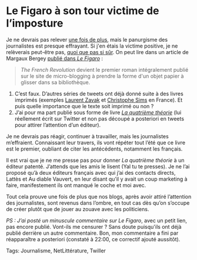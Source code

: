 # Le Figaro à son tour victime de l&#8217;imposture

Je ne devrais pas relever [une fois de plus](/2010/07/15/quand-imposture-paye/), mais le panurgisme des journalistes est presque effrayant. Si j'en étais la victime positive, je ne relèverais peut-être pas, [quoi que pas si sûr](/2010/01/01/etat-spolie-les-blogueurs-le-remake/). On peut lire dans un article de Margaux Bergey [publié dans *Le Figaro*](http://www.lefigaro.fr/sciences-technologies/2010/07/21/01030-20100721ARTFIG00351-de-nouvelles-experiences-litteraires-sur-support-digital.php) :

> *The French Revolution* devient le premier roman intégralement publié sur le site de micro-blogging à prendre la forme d'un objet papier à glisser dans sa bibliothèque.

1. C’est faux. D’autres séries de tweets ont déjà donné suite à des livres imprimés (exemples [Laurent Zavak](http://laurentzavack.blogspot.com/) et [Christophe Sims](/2009/08/03/the-dumb-writers-on-twitter/) en France). Et puis quelle importance que le texte soit imprimé ou non ?
2. J’ai pour ma part publié sous forme de livre [*La quatrième théorie*](/la-quatrieme-theorie/) (lui réellement écrit sur Twitter et non pas découpé a posteriori en tweets pour attirer l’attention d’un éditeur).

Je ne devrais pas réagir, continuer à travailler, mais les journalistes m’effraient. Connaissant leur travers, ils vont répéter tout l’été que ce livre est le premier, oubliant de citer les antécédents, notamment les français.

Il est vrai que je ne me presse pas pour donner *La quatrième théorie* à un éditeur patenté. J’attends que les amis le lisent (Yal tu te presses). Je ne l’ai proposé qu’à deux éditeurs français avec qui j’ai des contacts directs, Lattès et Au diable Vauvert, en leur disant qu’il y avait un coup marketing à faire, manifestement ils ont manqué le coche et moi avec.

Tout cela prouve une fois de plus que nos blogs, après avoir attiré l’attention des journalistes, sont revenus dans l’ombre, en tout cas dès qu’on s’occupe de créer plutôt que de jouer au zouave avec les politiciens.

*PS : J’ai posté un minuscule commentaire sur Le Figaro*, avec un petit lien, pas encore publié. Vont-ils me censurer ? Sans doute puisqu'ils ont déjà publié derrière un autre commentaire. Bon, mon commentaire a fini par réapparaître a posteriori (constaté à 22:00, ce correctif ajouté aussitôt).

Tags: Journalisme, NetLittérature, Twiller